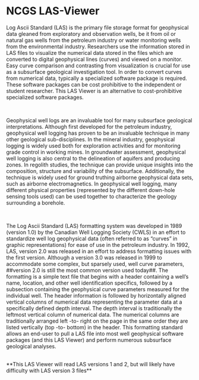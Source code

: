 # NCGS LAS-Viewer<br>
<p>Log Ascii Standard (LAS) is the primary file storage format for geophysical data gleaned from exploratory and observation wells, be it from oil or natural gas wells from the petroleum industry or water monitoring wells from the environmental industry. Researchers use the information stored in LAS files to visualize the numerical data stored in the files which are converted to digital geophysical lines (curves) and viewed on a monitor. Easy curve comparison and contrasting from visualization is crucial for use as a subsurface geological investigation tool. In order to convert curves from numerical data, typically a specialized software package is required. These software packages can be cost prohibitive to the independent or student researcher. This LAS Viewer is an alternative to cost-prohibitive specialized software packages.</p><br>
<p></p>Geophysical well logs are an invaluable tool for many subsurface geological interpretations. Although first developed for the petroleum industry, geophysical well logging has proven to be an invaluable technique in many other geological sub-disciplines. In the mineral industry, geophysical logging is widely used both for exploration activities and for monitoring grade control in working mines. In groundwater assessment, geophysical well logging is also central to the delineation of aquifers and producing zones. In regolith studies, the technique can provide unique insights into the composition, structure and variability of the subsurface. Additionally, the technique is widely used for ground truthing airborne geophysical data sets, such as airborne electromagnetics. In geophysical well logging, many different physical properties (represented by the different down-hole sensing tools used) can be used together to characterize the geology surrounding a borehole.</p><br>
<p>The Log Ascii Standard (LAS) formatting system was developed in 1989 (version 1.0) by the Canadian Well Logging Society (CWLS) in an effort to standardize well log geophysical data (often referred to as “curves” in graphic representations) for ease of use in the petroleum industry. In 1992, LAS, version 2.0 was released in an effort to address formatting issues with the first version. Although a version 3.0 was released in 1999 to accommodate some complex, but sparsely used, well curve parameters, ##version 2.0 is still the most common version used today##. The formatting is a simple text file that begins with a header containing a well’s name, location, and other well identification specifics, followed by a subsection containing the geophysical curve parameters measured for the individual well. The header information is followed by horizontally aligned vertical columns of numerical data representing the parameter data at a specifically defined depth interval. The depth interval is traditionally the leftmost vertical column of numerical data. The numerical columns are traditionally arranged left -to- right on the page in the same order they are listed vertically (top -to- bottom) in the header. This formatting standard allows an end-user to pull a LAS file into most well geophysical software packages (and this LAS Viewer) and perform numerous subsurface geological analyses.</p><br>
**This LAS Viewer will read LAS versions 1 and 2, but will likely have difficulty with LAS version 3 files**
